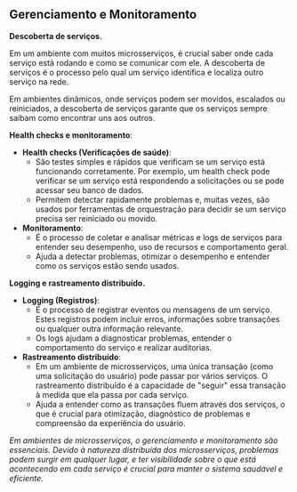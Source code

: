 ## **Gerenciamento e Monitoramento**

**Descoberta de serviços.**

Em um ambiente com muitos microsserviços, é crucial saber onde cada serviço está rodando e como se comunicar com ele. A descoberta de serviços é o processo pelo qual um serviço identifica e localiza outro serviço na rede.

Em ambientes dinâmicos, onde serviços podem ser movidos, escalados ou reiniciados, a descoberta de serviços garante que os serviços sempre saibam como encontrar uns aos outros.

**Health checks e monitoramento**:

- **Health checks (Verificações de saúde)**:
    - São testes simples e rápidos que verificam se um serviço está funcionando corretamente. Por exemplo, um health check pode verificar se um serviço está respondendo a solicitações ou se pode acessar seu banco de dados.
    - Permitem detectar rapidamente problemas e, muitas vezes, são usados por ferramentas de orquestração para decidir se um serviço precisa ser reiniciado ou movido.
- **Monitoramento**:
    - É o processo de coletar e analisar métricas e logs de serviços para entender seu desempenho, uso de recursos e comportamento geral.
    - Ajuda a detectar problemas, otimizar o desempenho e entender como os serviços estão sendo usados.

**Logging e rastreamento distribuído.**

- **Logging (Registros)**:
    - É o processo de registrar eventos ou mensagens de um serviço. Estes registros podem incluir erros, informações sobre transações ou qualquer outra informação relevante.
    - Os logs ajudam a diagnosticar problemas, entender o comportamento do serviço e realizar auditorias.
- **Rastreamento distribuído**:
    - Em um ambiente de microsserviços, uma única transação (como uma solicitação do usuário) pode passar por vários serviços. O rastreamento distribuído é a capacidade de "seguir" essa transação à medida que ela passa por cada serviço.
    - Ajuda a entender como as transações fluem através dos serviços, o que é crucial para otimização, diagnóstico de problemas e compreensão da experiência do usuário.
    

*Em ambientes de microsserviços, o gerenciamento e monitoramento são essenciais. Devido à natureza distribuída dos microsserviços, problemas podem surgir em qualquer lugar, e ter visibilidade sobre o que está acontecendo em cada serviço é crucial para manter o sistema saudável e eficiente.*